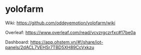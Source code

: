 # yolofarm

Wiki: https://github.com/oddeyemotion/yolofarm/wiki

Overleaf: https://www.overleaf.com/read/vcvzrgczrfxc#17be0a

Dashboard: https://app.ohstem.vn/#!/share/iot-panels/2dACL7VEHSr7TBD5XH89CcVxkzu

